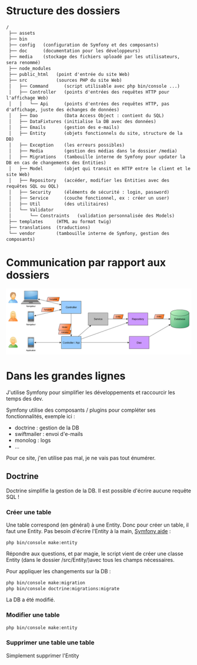 # Structure des dossiers

```
/
 ├── assets
 ├── bin
 ├── config   (configuration de Symfony et des composants)
 ├── doc      (documentation pour les développeurs)
 ├── media    (stockage des fichiers uploadé par les utilisateurs, sera renommé)
 ├── node_modules
 ├── public_html   (point d'entrée du site Web)
 ├── src           (sources PHP du site Web)
 │   ├── Command      (script utilisable avec php bin/console ...)
 │   ├── Controller   (points d'entrées des requêtes HTTP pour l'affichage Web)
 │   │   └── Api      (points d'entrées des requêtes HTTP, pas d'affichage, juste des échanges de données)
 │   ├── Dao          (Data Access Object : contient du SQL)
 │   ├── DataFixtures (initialise la DB avec des données)
 │   ├── Emails       (gestion des e-mails)
 │   ├── Entity       (objets fonctionnels du site, structure de la DB)
 │   ├── Exception    (les erreurs possibles)
 │   ├── Media        (gestion des médias dans le dossier /media)
 │   ├── Migrations   (tambouille interne de Symfony pour updater la DB en cas de changements des Entities)
 │   ├── Model        (objet qui transit en HTTP entre le client et le site Web)
 │   ├── Repository   (accéder, modifier les Entities avec des requêtes SQL ou OQL) 
 │   ├── Security     (éléments de sécurité : login, password)
 │   ├── Service      (couche fonctionnel, ex : créer un user)
 │   ├── Util         (des utilitaires)
 │   └── Validator    
 │       └── Constraints   (validation personnalisée des Models)
 ├── templates     (HTML au format twig)
 ├── translations  (traductions)
 └── vendor        (tambouille interne de Symfony, gestion des composants)
```

# Communication par rapport aux dossiers

![schema](/doc/layers-macro.png)

# Dans les grandes lignes

J'utilise Symfony pour simplifier les développements et raccourcir les temps des dev.

Symfony utilise des composants / plugins pour compléter ses fonctionnalités, exemple ici :

 * doctrine : gestion de la DB
 * swiftmailer : envoi d'e-mails
 * monolog : logs
 * ...

Pour ce site, j'en utilise pas mal, je ne vais pas tout énumérer.


## Doctrine

Doctrine simplifie la gestion de la DB. Il est possible d'écrire aucune requête SQL !

### Créer une table

Une table correspond (en général) à une Entity. Donc pour créer un table, il faut une Entity. Pas besoin d'écrire l'Entity à la main, [Symfony aide](https://symfony.com/doc/current/doctrine.html#creating-an-entity-class) :

```
php bin/console make:entity
```

Répondre aux questions, et par magie, le script vient de créer une classe Entity (dans le dossier /src/Entity/)avec tous les champs nécessaires.

Pour appliquer les changements sur la DB :

```
php bin/console make:migration
php bin/console doctrine:migrations:migrate
```

La DB a été modifié.


### Modifier une table

```
php bin/console make:entity
```

### Supprimer une table une table

Simplement supprimer l'Entity

